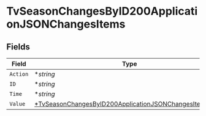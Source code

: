 # TvSeasonChangesByID200ApplicationJSONChangesItems


## Fields

| Field                                                                                                                                        | Type                                                                                                                                         | Required                                                                                                                                     | Description                                                                                                                                  | Example                                                                                                                                      |
| -------------------------------------------------------------------------------------------------------------------------------------------- | -------------------------------------------------------------------------------------------------------------------------------------------- | -------------------------------------------------------------------------------------------------------------------------------------------- | -------------------------------------------------------------------------------------------------------------------------------------------- | -------------------------------------------------------------------------------------------------------------------------------------------- |
| `Action`                                                                                                                                     | **string*                                                                                                                                    | :heavy_minus_sign:                                                                                                                           | N/A                                                                                                                                          | updated                                                                                                                                      |
| `ID`                                                                                                                                         | **string*                                                                                                                                    | :heavy_minus_sign:                                                                                                                           | N/A                                                                                                                                          | 5717c8c69251414cfd00250f                                                                                                                     |
| `Time`                                                                                                                                       | **string*                                                                                                                                    | :heavy_minus_sign:                                                                                                                           | N/A                                                                                                                                          | 2016-04-20 18:21:58 UTC                                                                                                                      |
| `Value`                                                                                                                                      | [*TvSeasonChangesByID200ApplicationJSONChangesItemsValue](../../models/operations/tvseasonchangesbyid200applicationjsonchangesitemsvalue.md) | :heavy_minus_sign:                                                                                                                           | N/A                                                                                                                                          |                                                                                                                                              |